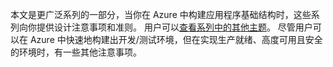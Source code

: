 本文是更广泛系列的一部分，当你在 Azure 中构建应用程序基础结构时，这些系列向你提供设计注意事项和准则。 用户可以[查看系列中的其他主题](#next-steps)。 尽管用户可以在 Azure 中快速地构建出开发/测试环境，但在实现生产就绪、高度可用且安全的环境时，有一些其他注意事项。

